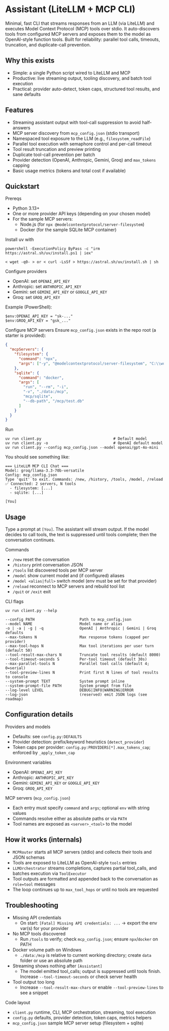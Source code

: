 Assistant (LiteLLM + MCP CLI)
================================

Minimal, fast CLI that streams responses from an LLM (via LiteLLM) and executes Model Context Protocol (MCP) tools over stdio. It auto-discovers tools from configured MCP servers and exposes them to the model as OpenAI-style function tools. Built for reliability: parallel tool calls, timeouts, truncation, and duplicate-call prevention.

Why this exists
----------------
- Simple: a single Python script wired to LiteLLM and MCP
- Productive: live streaming output, tooling discovery, and batch tool execution
- Practical: provider auto-detect, token caps, structured tool results, and sane defaults

Features
--------
- Streaming assistant output with tool-call suppression to avoid half-answers
- MCP server discovery from `mcp_config.json` (stdio transport)
- Namespaced tool exposure to the LLM (e.g., `filesystem_readFile`)
- Parallel tool execution with semaphore control and per-call timeout
- Tool result truncation and preview printing
- Duplicate tool-call prevention per batch
- Provider detection (OpenAI, Anthropic, Gemini, Groq) and `max_tokens` capping
- Basic usage metrics (tokens and total cost if available)

Quickstart
----------

Prereqs
- Python 3.13+
- One or more provider API keys (depending on your chosen model)
- For the sample MCP servers:
  - Node.js (for `npx @modelcontextprotocol/server-filesystem`)
  - Docker (for the sample SQLite MCP container)

Install uv with 
``` Windows
powershell -ExecutionPolicy ByPass -c "irm https://astral.sh/uv/install.ps1 | iex"
```
```unix - Use wget or curl
< wget -q0- > or < curl -LsSf > https://astral.sh/uv/install.sh | sh
```

Configure providers
- OpenAI: set `OPENAI_API_KEY`
- Anthropic: set `ANTHROPIC_API_KEY`
- Gemini: set `GEMINI_API_KEY` or `GOOGLE_API_KEY`
- Groq: set `GROQ_API_KEY`

Example (PowerShell):
```
$env:OPENAI_API_KEY = "sk-..."
$env:GROQ_API_KEY = "gsk_..."
```

Configure MCP servers
Ensure `mcp_config.json` exists in the repo root (a starter is provided):
```json
{
  "mcpServers": {
    "filesystem": {
      "command": "npx",
      "args": ["-y", "@modelcontextprotocol/server-filesystem", "C:\\workspace\\environment\\Assistant"]
    },
    "sqlite": {
      "command": "docker",
      "args": [
        "run", "--rm", "-i",
        "-v", "./data:/mcp",
        "mcp/sqlite",
        "--db-path", "/mcp/test.db"
      ]
    }
  }
}
```

Run
```
uv run client.py                                # Default model
uv run client.py -o                             # OpenAI default model
uv run client.py --config mcp_config.json --model openai/gpt-4o-mini 
```

You should see something like:
```
=== LiteLLM MCP CLI Chat ===
Model: groq/llama-3.3-70b-versatile
Config: mcp_config.json
Type 'quit' to exit. Commands: /new, /history, /tools, /model, /reload
✅ Connected: 2 servers, N tools
  - filesystem: [...]
  - sqlite: [...]

[You]
```

Usage
-----
Type a prompt at `[You]`. The assistant will stream output. If the model decides to call tools, the text is suppressed until tools complete; then the conversation continues.

Commands
- `/new` reset the conversation
- `/history` print conversation JSON
- `/tools` list discovered tools per MCP server
- `/model` show current model and (if configured) aliases
- `/model <alias|full>` switch model (env must be set for that provider)
- `/reload` reconnect to MCP servers and rebuild tool list
- `/quit` or `/exit` exit

CLI flags
```
uv run client.py --help

--config PATH                    Path to mcp_config.json
--model NAME                     Model name or alias
-o | -a | -g | -q                OpenAI | Anthropic | Gemini | Groq defaults
--max-tokens N                   Max response tokens (capped per provider)
--max-tool-hops N                Max tool iterations per user turn (default 50)
--tool-result-max-chars N        Truncate tool results (default 8000)
--tool-timeout-seconds S         Per-tool timeout (default 30s)
--max-parallel-tools N           Parallel tool calls (default 4; 0=serial)
--tool-preview-lines N           Print first N lines of tool results to console
--system-prompt TEXT             System prompt inline
--system-prompt-file PATH        System prompt from file
--log-level LEVEL                DEBUG|INFO|WARNING|ERROR
--log-json                       (reserved) emit JSON logs (see roadmap)
```

Configuration details
---------------------

Providers and models
- Defaults: see `config.py:DEFAULTS`
- Provider detection: prefix/keyword heuristics (`detect_provider`)
- Token caps per provider: `config.py:PROVIDERS[*].max_tokens_cap`; enforced by `_apply_token_cap`

Environment variables
- OpenAI: `OPENAI_API_KEY`
- Anthropic: `ANTHROPIC_API_KEY`
- Gemini: `GEMINI_API_KEY` or `GOOGLE_API_KEY`
- Groq: `GROQ_API_KEY`

MCP servers (`mcp_config.json`)
- Each entry must specify `command` and `args`; optional `env` with string values
- Commands resolve either as absolute paths or via `PATH`
- Tool names are exposed as `<server>_<tool>` to the model

How it works (internals)
------------------------
- `MCPRouter` starts all MCP servers (stdio) and collects their tools and JSON schemas
- Tools are exposed to LiteLLM as OpenAI-style `tools` entries
- `LLMOrchestrator` streams completions, captures partial tool_calls, and batches execution via `ToolExecutor`
- Tool outputs are formatted and appended back to the conversation as `role=tool` messages
- The loop continues up to `max_tool_hops` or until no tools are requested

Troubleshooting
---------------
- Missing API credentials
  - On start: `[Fatal] Missing API credentials: ...` → export the env var(s) for your provider
- No MCP tools discovered
  - Run `/tools` to verify; check `mcp_config.json`; ensure `npx`/`docker` on PATH
- Docker volume path on Windows
  - `./data:/mcp` is relative to current working directory; create `data` folder or use an absolute path
- Streaming shows nothing after `[Assistant]`
  - The model emitted tool_calls; output is suppressed until tools finish. Increase `--tool-timeout-seconds` or check server health
- Tool output too long
  - Increase `--tool-result-max-chars` or enable `--tool-preview-lines` to see a snippet


Code layout
- `client.py` runtime, CLI, MCP orchestration, streaming, tool execution
- `config.py` defaults, provider detection, token caps, metrics helpers
- `mcp_config.json` sample MCP server setup (filesystem + sqlite)
